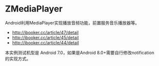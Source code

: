# ZMediaPlayer
Android利用MediaPlayer实现播放音频功能，前置服务音乐播放器等。

- http://ibooker.cc/article/47/detail
- http://ibooker.cc/article/45/detail
- http://ibooker.cc/article/44/detail

本实例测试机型是 Android 7.0，如果是Android 8.0+需要自行修改notification的实现方式。
